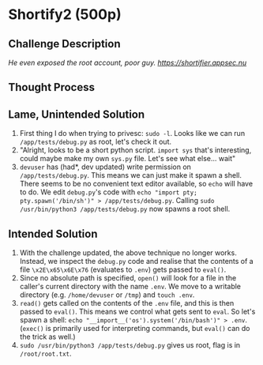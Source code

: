 # Shortify2 (500p)
## Challenge Description  

<em> He even exposed the root account, poor guy.
https://shortifier.appsec.nu </em>

## Thought Process


## Lame, Unintended Solution
1. First thing I do when trying to privesc: `sudo -l`. Looks like we can run `/app/tests/debug.py` as root, let's check it out.
2. "Alright, looks to be a short python script. `import sys` that's interesting, could maybe make my own `sys.py` file. Let's see what else... wait"
3. `devuser` has (had\*, dev updated) write permission on `/app/tests/debug.py`. This means we can just make it spawn a shell. There seems to be no convenient text editor available, so `echo` will have to do. We edit `debug.py`'s code with `echo "import pty; pty.spawn('/bin/sh')" > /app/tests/debug.py`. Calling `sudo /usr/bin/python3 /app/tests/debug.py` now spawns a root shell.

## Intended Solution
1. With the challenge updated, the above technique no longer works. Instead, we inspect the `debug.py` code and realise that the contents of a file `\x2E\x65\x6E\x76` (evaluates to `.env`) gets passed to `eval()`.
2. Since no absolute path is specified, `open()` will look for a file in the caller's current directory with the name `.env`. We move to a writable directory (e.g. `/home/devuser` or `/tmp`) and `touch .env`.
3. `read()` gets called on the contents of the `.env` file, and this is then passed to `eval()`. This means we control what gets sent to `eval`. So let's spawn a shell: `echo "__import__('os').system('/bin/bash')" > .env`. (`exec()` is primarily used for interpreting commands, but `eval()` can do the trick as well.)  
4. `sudo /usr/bin/python3 /app/tests/debug.py` gives us root, flag is in `/root/root.txt`.
